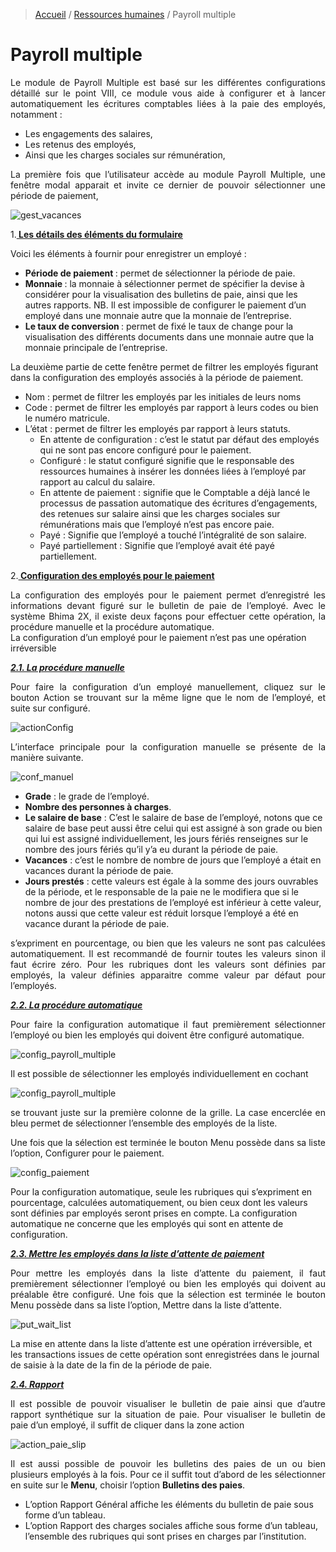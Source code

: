 > [Accueil](../index) / [Ressources humaines](./index) / Payroll multiple

# Payroll multiple

<div style='text-align: justify;'>
Le module de Payroll Multiple est basé sur les différentes configurations détaillé sur le point VIII, ce module vous aide à configurer et à lancer automatiquement les écritures comptables liées à la paie des employés, notamment :</div>

-	Les engagements des salaires,
-	Les retenus des employés,
-	Ainsi que les charges sociales sur rémunération,

<div style='text-align: justify;'>
La première fois que l’utilisateur accède au module Payroll Multiple, une fenêtre modal apparait et invite ce dernier de pouvoir sélectionner une période de paiement,</div>

![gest_vacances](../../images/payroll/setting_payroll_config.jpg)

1.<strong><u> Les détails des éléments du formulaire</u></strong>

Voici les éléments à fournir pour enregistrer un employé :
-	<strong>Période de paiement </strong>: permet de sélectionner la période de paie.
-	<strong>Monnaie </strong>: la monnaie à sélectionner permet de spécifier la devise à considérer pour la visualisation des bulletins de paie, ainsi que les autres rapports. NB. Il est impossible de configurer le paiement d’un employé dans une monnaie autre que la monnaie de l’entreprise.
-	<strong>Le taux de conversion </strong> : permet de fixé le taux de change pour la visualisation des différents documents dans une monnaie autre que la monnaie principale de l’entreprise.

La deuxième partie de cette fenêtre permet de filtrer les employés figurant dans la configuration des employés associés à la période de paiement.
-	Nom : permet de filtrer les employés par les initiales de leurs noms
-	Code : permet de filtrer les employés par rapport à leurs codes ou bien le numéro matricule.
-	L’état : permet de filtrer les employés par rapport à leurs statuts.
    - En attente de configuration : c’est le statut par défaut des employés qui ne sont pas encore configuré pour le paiement.
    - Configuré : le statut configuré signifie que le responsable des ressources humaines à insérer les données liées à l’employé par rapport au calcul du salaire.
    - En attente de paiement : signifie que le Comptable a déjà lancé le processus de passation automatique des écritures d’engagements, des retenues sur salaire ainsi que les charges sociales sur rémunérations mais que l’employé n’est pas encore paie.
    - Payé : Signifie que l’employé a touché l’intégralité de son salaire.
    - Payé partiellement : Signifie que l’employé avait été payé partiellement.

2.<strong><u> Configuration des employés pour le paiement</u></strong>
<div style='text-align: justify;'>
La configuration des employés pour le paiement permet d’enregistré les informations devant figuré sur le bulletin de paie de l’employé. 
Avec le système Bhima 2X, il existe deux façons pour effectuer cette opération, la procédure manuelle et la procédure automatique.</div>

<div class = "bs-callout bs-callout-success">
La configuration d’un employé pour le paiement n’est pas une opération irréversible
</div>

<strong><u><i>2.1. La procédure manuelle</i></u></strong>
<div style='text-align: justify;'>
Pour faire la configuration d’un employé manuellement, cliquez sur le bouton Action se trouvant sur la même ligne que le nom de l’employé, et suite sur configuré.</div>

![actionConfig](../../images/payroll/actionConfig.jpg)

<div style='text-align: justify;'>
L’interface principale pour la configuration manuelle se présente de la manière suivante.</div>

![conf_manuel](../../images/payroll/conf_manuel.jpg)


-	<strong>Grade</strong> : le grade de l’employé.
-	<strong>Nombre des personnes à charges</strong>.
-	<strong>Le salaire de base</strong> : C’est le salaire de base de l’employé, notons que ce salaire de base peut aussi être celui qui est assigné à son grade ou bien qui lui est assigné individuellement, les jours fériés renseignes sur le nombre des jours fériés qu’il y’a eu durant la période de paie.
-	<strong>Vacances</strong> : c’est le nombre de nombre de jours que l’employé a était en vacances durant la période de paie.
-	<strong>Jours prestés</strong> : cette valeurs est égale à la somme des jours ouvrables de la période, et le responsable de la paie ne le modifiera que si le nombre de jour des prestations de l’employé est inférieur à cette valeur, notons aussi que cette valeur est réduit lorsque l’employé a été en vacance durant la période de paie.

<div style='text-align: justify;'>
s’expriment en pourcentage, ou bien que les valeurs ne sont pas calculées automatiquement. Il est recommandé de fournir toutes les valeurs sinon il faut écrire zéro.
Pour les rubriques dont les valeurs sont définies par employés, la valeur définies apparaitre comme valeur par défaut pour l’employés.</div> 

<strong><u><i>2.2. La procédure automatique </i></u></strong>
<div style='text-align: justify;'>
Pour faire la configuration automatique il faut premièrement sélectionner l’employé ou bien les employés qui doivent être configuré automatique.</div>

![config_payroll_multiple](../../images/payroll/config_payroll_multiple.jpg)

<div style='text-align: justify;'>
Il est possible de sélectionner les employés individuellement en cochant</div>

![config_payroll_multiple](../../images/payroll/coche_unchecked.jpg)

<div style='text-align: justify;'>
se trouvant juste sur la première colonne de la grille. La case encerclée en bleu permet de sélectionner l’ensemble des employés de la liste.

Une fois que la sélection est terminée le bouton Menu possède dans sa liste l’option, Configurer pour le paiement. 
</div>

![config_paiement](../../images/payroll/config_paiement.jpg)

<div class = "bs-callout bs-callout-warning">
Pour la configuration automatique, seule les rubriques qui s’expriment en pourcentage, calculées automatiquement, ou bien ceux dont les valeurs sont définies par employés seront prises en compte. La configuration automatique ne concerne que les employés qui sont en attente de configuration. 
</div>

<strong><u><i>2.3. Mettre les employés dans la liste d’attente de paiement </i></u></strong>
<div style='text-align: justify;'>
Pour mettre les employés dans la liste d’attente du paiement,  il faut premièrement sélectionner l’employé ou bien les employés qui doivent au préalable être configuré. 
Une fois que la sélection est terminée le bouton Menu possède dans sa liste l’option, Mettre dans la liste d’attente.</div>

![put_wait_list](../../images/payroll/put_wait_list.jpg)

<div class = "bs-callout bs-callout-danger">
La mise en attente dans la liste d’attente est une opération irréversible, et les transactions issues de cette opération sont enregistrées dans le journal de saisie à la date de la fin de la période de paie. 
</div>

<strong><u><i>2.4. Rapport </i></u></strong>
<div style='text-align: justify;'>
Il est possible de pouvoir visualiser le bulletin de paie ainsi que d’autre rapport synthétique sur la situation de paie. Pour visualiser le bulletin de paie d’un employé, il suffit de cliquer dans la zone action</div>

![action_paie_slip](../../images/payroll/action_paie_slip.jpg)

<div style='text-align: justify;'>
Il est aussi possible de pouvoir les bulletins des paies de un ou bien plusieurs employés à la fois. Pour ce il suffit tout d’abord de les sélectionner en suite sur le <strong>Menu</strong>, choisir l’option <strong>Bulletins des paies</strong>.</div>

-	L’option Rapport Général affiche les éléments du bulletin de paie sous forme d’un tableau.
-	L’option Rapport des charges sociales affiche sous forme d’un tableau, l’ensemble des rubriques qui sont prises en charges par l’institution. 
